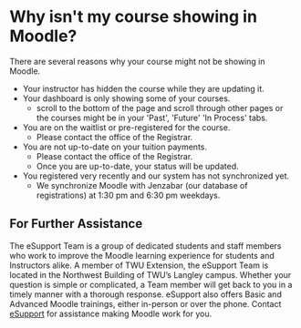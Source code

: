 # Why isn't my course showing in Moodle?

There are several reasons why your course might not be showing in Moodle.

* Your instructor has hidden the course while they are updating it.
* Your dashboard is only showing some of your courses.
  * scroll to the bottom of the page and scroll through other pages or the courses might be in your 'Past', 'Future' 'In Process' tabs.
* You are on the waitlist or pre-registered for the course.
  * Please contact the office of the Registrar.
* You are not up-to-date on your tuition payments.
  * Please contact the office of the Registrar.
  * Once you are up-to-date, your status will be updated.
* You registered very recently and our system has not synchronized yet.
  * We synchronize Moodle with Jenzabar \(our database of registrations\) at 1:30 pm and 6:30 pm weekdays.

## For Further Assistance

The eSupport Team is a group of dedicated students and staff members who work to improve the Moodle learning experience for students and Instructors alike. A member of TWU Extension, the eSupport Team is located in the Northwest Building of TWU’s Langley campus. Whether your question is simple or complicated, a Team member will get back to you in a timely manner with a thorough response. eSupport also offers Basic and Advanced Moodle trainings, either in-person or over the phone. Contact [eSupport](https://trinitywestern.teamdynamix.com/TDClient/Requests/ServiceDet?ID=16141) for assistance making Moodle work for you.

